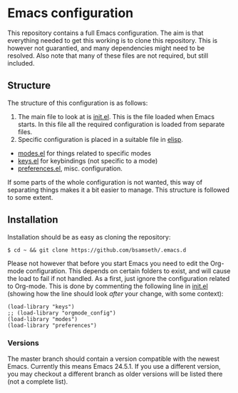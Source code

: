 # Emacs configuration
This repository contains a full Emacs configuration. The aim is that
everything needed to get this working is to clone this
repository. This is however not guarantied, and many dependencies
might need to be resolved. Also note that many of these files are not
required, but still included.

## Structure
The structure of this configuration is as follows:

1. The main file to look at is [init.el](init.el). This is the file
   loaded when Emacs starts. In this file all the required
   configuration is loaded from separate files.
2. Specific configuration is placed in a suitable file in [elisp](elisp/).
  * [modes.el](elisp/modes.el) for things related to specific modes
  * [keys.el](elisp/keys.el) for keybindings (not specific to a mode)
  * [preferences.el](elisp/preferences.el), misc. configuration.

If some parts of the whole configuration is not wanted, this way of
separating things makes it a bit easier to manage.
This structure is followed to some extent. 

## Installation
Installation should be as easy as cloning the repository:
```
$ cd ~ && git clone https://github.com/bsamseth/.emacs.d
```
Please not however that before you start Emacs you need to edit the
Org-mode configuration. This depends on certain folders to exist, and
will cause the load to fail if not handled. As a first, just ignore
the configuration related to Org-mode. This is done by commenting the
following line in [init.el](init.el) (showing how the line should look
*after* your change, with some context):
```
(load-library "keys")
;; (load-library "orgmode_config")
(load-library "modes")
(load-library "preferences")
```


### Versions
The master branch should contain a version compatible with the newest
Emacs. Currently this means Emacs 24.5.1. If you use a different
version, you may checkout a different branch as older versions will be
listed there (not a complete list).


